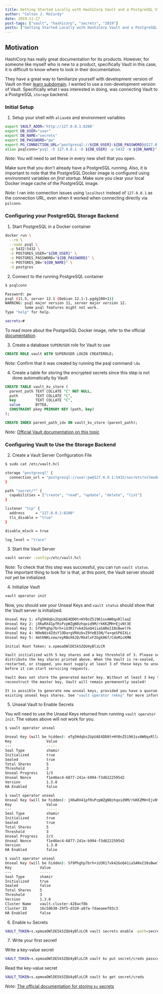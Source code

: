 ```yaml
---
title: Getting Started Locally with HashiCorp Vault and a PostgreSQL Storage Backend
author: "Colton J. McCurdy"
date: 2019-11-27
post-tags: ["vault", "hashicorp", "secrets", "2019"]
posts: ["Getting Started Locally with HashiCorp Vault and a PostgreSQL Storage Backend"]
---
```


## Motivation

HashiCorp has really great documentation for its products. However, for someone like
myself who is new to a product, specifically Vault in this case, it is difficult
to know where to look in their documentation.

They have a great way to familiarize yourself with development version of Vault
on their [learn subdomain](https://learn.hashicorp.com/vault). I wanted to use
a non-development version of Vault. Specifically what I was interested in doing,
was connecting Vault to a PostgreSQL `storage` backend.

### Initial Setup

1. Setup your shell with `alias`es and environment variables
```bash 
export VAULT_ADDR='http://127.0.0.1:8200'
export DB_USER="user"
export DB_NAME="secrets"
export DB_PASSWORD="pw"
export PG_CONNECTION_URL="postgresql://${DB_USER}:${DB_PASSWORD}@127.0.0.1:5432/${DB_NAME}?sslmode=disable"
alias psqlconn="psql -h 127.0.0.1 -U ${DB_USER} -p 5432 -W ${DB_NAME}"
```

_Note:_ You will need to set these in every new shell that you open.

Make sure that you don't already have a PostgreSQL running. Also, it is important
to note that the PostgreSQL Docker image is configured using environment variables
_on first startup_. Make sure you clear your local Docker image cache of the PostgreSQL
image.

_Note:_ I ran into connection issues using `localhost` instead of `127.0.0.1` as the connection URL, even when it worked
when connecting directly via `pslconn`.


### Configuring your PostgreSQL Storage Backend

1. Start PostgreSQL in a Docker container

```bash
docker run \
  --rm \
  --name psql \
  -p 5432:5432 \
  -e POSTGRES_USER="${DB_USER}" \
  -e POSTGRES_PASSWORD="${DB_PASSWORD}" \
  -e POSTGRES_DB="${DB_NAME}" \
  -d postgres
```

2. Connect to the running PostgreSQL container

```bash
$ psqlconn

Password: pw
psql (11.5, server 12.1 (Debian 12.1-1.pgdg100+1))
WARNING: psql major version 11, server major version 12.
         Some psql features might not work.
Type "help" for help.

secrets=#
```

To read more about the PostgreSQL Docker image, refer to the official [documentation](https://hub.docker.com/_/postgres).

3. Create a database `SUPERUSER` role for Vault to use

```sql
CREATE ROLE vault WITH SUPERUSER LOGIN CREATEROLE;
```

_Note:_ Confirm that it was created by running the psql command `\du`

4. Create a table for storing the encrypted secrets since this step is not done automatically by Vault

```sql
CREATE TABLE vault_kv_store (
  parent_path TEXT COLLATE "C" NOT NULL,
  path        TEXT COLLATE "C",
  key         TEXT COLLATE "C",
  value       BYTEA,
  CONSTRAINT pkey PRIMARY KEY (path, key)
);

CREATE INDEX parent_path_idx ON vault_kv_store (parent_path);
```

_Note:_ [Official Vault documentation on this topic](https://www.vaultproject.io/docs/configuration/storage/postgresql.html)

### Configuring Vault to Use the Storage Backend

2. Create a Vault Server Configuration File
```bash
$ sudo cat /etc/vault.hcl

storage "postgresql" {
  connection_url = "postgresql://user:pw@127.0.0.1:5432/secrets?sslmode=disable"
}

path "secret/*" {
  capabilities = ["create", "read", "update", "delete", "list"]
}

listener "tcp" {
  address     = "127.0.0.1:8200"
  tls_disable = "true"
}

disable_mlock = true

log_level = "trace"
```

3. Start the Vault Server
```bash
vault server -config=/etc/vault.hcl
```

_Note:_ To check that this step was successful, you can run `vault status`. The important
thing to look for is that, at this point, the Vault server should _not_ yet be initialized.

4. Initialize Vault

```bash
vault operator init
```

Now, you should see your Unseal Keys and `vault status` should show that the Vault server is initialized.

```bash
Unseal Key 1: eTg5Hdqbs2UpUAE4DD0t+HY0nZ51961svAW0qxRllaaI
Unseal Key 2: jXKwRX41pfRsPzpWZgN0zhqoid9M/rkKKZMH+EjvNt3E
Unseal Key 3: Sf9Phghp7brh+iU3R17vk42GoQ41ia5AReII0sBwelYk
Unseal Key 4: N9eNdz4ZdsYlODa+gVRHzbvZ9YeB33N/fa+qeSP6IXLc
Unseal Key 5: 4mtkNKLvew/eyRBoX6JD/Rk4lxFZGgk86f/CdoMicKMW

Initial Root Token: s.xpmoaOWlDESk5ZQU4yBlzLCR

Vault initialized with 5 key shares and a key threshold of 3. Please securely
distribute the key shares printed above. When the Vault is re-sealed,
restarted, or stopped, you must supply at least 3 of these keys to unseal it
before it can start servicing requests.

Vault does not store the generated master key. Without at least 3 key to
reconstruct the master key, Vault will remain permanently sealed!

It is possible to generate new unseal keys, provided you have a quorum of
existing unseal keys shares. See "vault operator rekey" for more information.
```

5. Unseal Vault to Enable Secrets

You will need to use the Unseal Keys returned from running `vault operator init`.
The values above will not work for you.

```bash
$ vault operator unseal

Unseal Key (will be hidden): eTg5Hdqbs2UpUAE4DD0t+HY0nZ51961svAW0qxRllaaI
Key                Value
---                -----
Seal Type          shamir
Initialized        true
Sealed             true
Total Shares       5
Threshold          3
Unseal Progress    1/3
Unseal Nonce       f1e46ec4-6877-241e-b994-f3d6222595d2
Version            1.3.0
HA Enabled         false

$ vault operator unseal
Unseal Key (will be hidden): jXKwRX41pfRsPzpWZgN0zhqoid9M/rkKKZMH+EjvNt3E
Key                Value
---                -----
Seal Type          shamir
Initialized        true
Sealed             true
Total Shares       5
Threshold          3
Unseal Progress    2/3
Unseal Nonce       f1e46ec4-6877-241e-b994-f3d6222595d2
Version            1.3.0
HA Enabled         false

$ vault operator unseal
Unseal Key (will be hidden): Sf9Phghp7brh+iU3R17vk42GoQ41ia5AReII0sBwelYk
Key             Value
---             -----
Seal Type       shamir
Initialized     true
Sealed          false
Total Shares    5
Threshold       3
Version         1.3.0
Cluster Name    vault-cluster-428acf8b
Cluster ID      16c58b38-29f5-d320-a87a-7daeaeef83c3
HA Enabled      false
```

6. Enable `kv` Secrets

```bash
VAULT_TOKEN=s.xpmoaOWlDESk5ZQU4yBlzLCR vault secrets enable -path=secret kv
```

7. Write your first secret!

Write a key-value secret
```bash
VAULT_TOKEN=s.xpmoaOWlDESk5ZQU4yBlzLCR vault kv put secret/creds passcode=my-long-passcode
```

Read the key-value secret
```bash
VAULT_TOKEN=s.xpmoaOWlDESk5ZQU4yBlzLCR vault kv get secret/creds
```

_Note:_ [The official documentation for storing `kv` secrets](https://www.vaultproject.io/docs/commands/kv/index.html)
